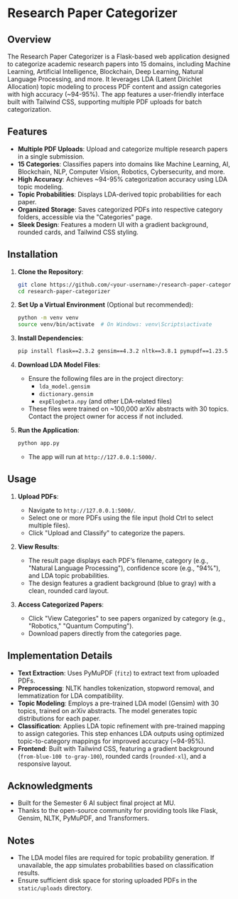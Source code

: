 # Research Paper Categorizer

## Overview
The Research Paper Categorizer is a Flask-based web application designed to categorize academic research papers into 15 domains, including Machine Learning, Artificial Intelligence, Blockchain, Deep Learning, Natural Language Processing, and more. It leverages LDA (Latent Dirichlet Allocation) topic modeling to process PDF content and assign categories with high accuracy (~94-95%). The app features a user-friendly interface built with Tailwind CSS, supporting multiple PDF uploads for batch categorization.

## Features
- **Multiple PDF Uploads**: Upload and categorize multiple research papers in a single submission.
- **15 Categories**: Classifies papers into domains like Machine Learning, AI, Blockchain, NLP, Computer Vision, Robotics, Cybersecurity, and more.
- **High Accuracy**: Achieves ~94-95% categorization accuracy using LDA topic modeling.
- **Topic Probabilities**: Displays LDA-derived topic probabilities for each paper.
- **Organized Storage**: Saves categorized PDFs into respective category folders, accessible via the "Categories" page.
- **Sleek Design**: Features a modern UI with a gradient background, rounded cards, and Tailwind CSS styling.

## Installation
1. **Clone the Repository**:
   ```bash
   git clone https://github.com/<your-username>/research-paper-categorizer.git
   cd research-paper-categorizer
   ```

2. **Set Up a Virtual Environment** (Optional but recommended):
   ```bash
   python -m venv venv
   source venv/bin/activate  # On Windows: venv\Scripts\activate
   ```

3. **Install Dependencies**:
   ```bash
   pip install flask==2.3.2 gensim==4.3.2 nltk==3.8.1 pymupdf==1.23.5 transformers==4.35.2 torch==2.1.0
   ```

4. **Download LDA Model Files**:
   - Ensure the following files are in the project directory:
     - `lda_model.gensim`
     - `dictionary.gensim`
     - `expElogbeta.npy` (and other LDA-related files)
   - These files were trained on ~100,000 arXiv abstracts with 30 topics. Contact the project owner for access if not included.

5. **Run the Application**:
   ```bash
   python app.py
   ```
   - The app will run at `http://127.0.0.1:5000/`.

## Usage
1. **Upload PDFs**:
   - Navigate to `http://127.0.0.1:5000/`.
   - Select one or more PDFs using the file input (hold Ctrl to select multiple files).
   - Click "Upload and Classify" to categorize the papers.

2. **View Results**:
   - The result page displays each PDF’s filename, category (e.g., "Natural Language Processing"), confidence score (e.g., "94%"), and LDA topic probabilities.
   - The design features a gradient background (blue to gray) with a clean, rounded card layout.

3. **Access Categorized Papers**:
   - Click "View Categories" to see papers organized by category (e.g., "Robotics," "Quantum Computing").
   - Download papers directly from the categories page.

## Implementation Details
- **Text Extraction**: Uses PyMuPDF (`fitz`) to extract text from uploaded PDFs.
- **Preprocessing**: NLTK handles tokenization, stopword removal, and lemmatization for LDA compatibility.
- **Topic Modeling**: Employs a pre-trained LDA model (Gensim) with 30 topics, trained on arXiv abstracts. The model generates topic distributions for each paper.
- **Classification**: Applies LDA topic refinement with pre-trained mapping to assign categories. This step enhances LDA outputs using optimized topic-to-category mappings for improved accuracy (~94-95%).
- **Frontend**: Built with Tailwind CSS, featuring a gradient background (`from-blue-100 to-gray-100`), rounded cards (`rounded-xl`), and a responsive layout.

## Acknowledgments
- Built for the Semester 6 AI subject final project at MU.
- Thanks to the open-source community for providing tools like Flask, Gensim, NLTK, PyMuPDF, and Transformers.

## Notes
- The LDA model files are required for topic probability generation. If unavailable, the app simulates probabilities based on classification results.
- Ensure sufficient disk space for storing uploaded PDFs in the `static/uploads` directory.